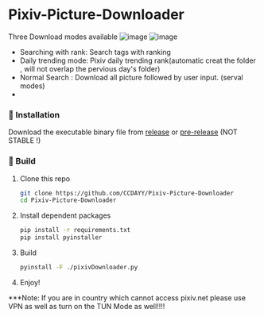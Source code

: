 # Pixiv-Picture-Downloader
Three Download modes available
![image](https://user-images.githubusercontent.com/70998992/209436827-ec02c14e-5b19-46a0-b596-19d2bb413af4.png)
![image](https://user-images.githubusercontent.com/70998992/209436895-a1f09a0e-185c-4b17-b73d-b6d7879c45ee.png)

* Searching with rank: Search tags with ranking
* Daily trending mode: Pixiv daily trending rank(automatic creat the folder , will not overlap the pervious day's folder)
* Normal Search : Download all picture followed by user input. (serval modes)
* 

### 🔧 Installation

Download the executable binary file from [release](https://github.com/CCDAYY/Pixiv-Picture-Downloader/releases/latest) or [pre-release](https://github.com/CCDAYY/Pixiv-Picture-Downloader/releases/dev) (NOT STABLE !)

### 🔧 Build

1. Clone this repo 

    ```bash
    git clone https://github.com/CCDAYY/Pixiv-Picture-Downloader
    cd Pixiv-Picture-Downloader
    ```

2. Install dependent packages
    ```bash
    pip install -r requirements.txt
    pip install pyinstaller
    ```

3. Build

    ```bash
    pyinstall -F ./pixivDownloader.py
    ```

4. Enjoy!

***Note: If you are in country which cannot access pixiv.net please use VPN as well as turn on the TUN Mode as well!!!!
